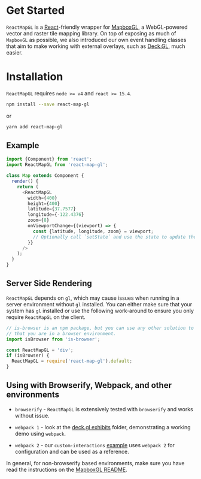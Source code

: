# Get Started

`ReactMapGL` is a [React](http://facebook.github.io/react/)-friendly
wrapper for [MapboxGL](https://www.mapbox.com/mapbox-gl-js/), a WebGL-powered
vector and raster tile mapping library. On top of exposing as much of
`MapboxGL` as possible, we also introduced our own event handling classes
that aim to make working with external overlays, such as
[Deck.GL](https://uber.github.io/deck.gl), much easier.

# Installation

`ReactMapGL` requires `node >= v4` and `react >= 15.4`.

```sh
npm install --save react-map-gl
```
or
```sh
yarn add react-map-gl
```

## Example

```js
import {Component} from 'react';
import ReactMapGL from 'react-map-gl';

class Map extends Component {
  render() {
    return (
      <ReactMapGL
        width={400}
        height={400}
        latitude={37.7577}
        longitude={-122.4376}
        zoom={8}
        onViewportChange={(viewport) => {
          const {latitude, longitude, zoom} = viewport;
          // Optionally call `setState` and use the state to update the map.
        }}
      />
    );
  }
}
```

## Server Side Rendering

`ReactMapGL` depends on `gl`, which may cause issues when running in a server
environment without `gl` installed. You can either make sure that your system
has `gl` installed or use the following work-around to ensure you only require
`ReactMapGL` on the client.

```js
// is-browser is an npm package, but you can use any other solution to make sure
// that you are in a browser environment.
import isBrowser from 'is-browser';

const ReactMapGL = 'div';
if (isBrowser) {
  ReactMapGL = require('react-map-gl').default;
}
```

## Using with Browserify, Webpack, and other environments

* `browserify` - `ReactMapGL` is extensively tested with `browserify` and works
without issue.

* `webpack 1` - look at the [deck.gl exhibits](https://github.com/uber/deck.gl/tree/master/exhibits)
folder, demonstrating a working demo using `webpack`.

* `webpack 2` - our `custom-interactions`
[example](https://github.com/uber/react-map-gl/blob/master/examples/custom-interactions/webpack.config.js)
uses `webpack 2` for configuration and can be used as a reference.

In general, for non-browserify based environments, make sure you have read the instructions on the
[MapboxGL README](https://github.com/mapbox/mapbox-gl-js#using-mapbox-gl-js-with-other-module-systems).
